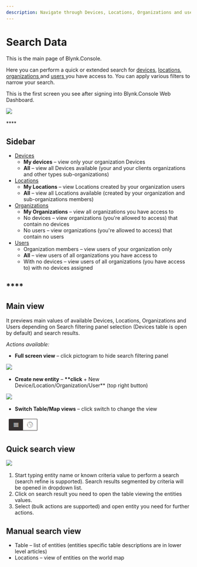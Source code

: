 ```yaml
---
description: Navigate through Devices, Locations, Organizations and users in one place.
---
```


# Search Data

This is the main page of Blynk.Console.

Here you can perform a quick or extended search for [devices](devices/), [locations](locations/), [organizations ](https://github.com/blynkkk/docs/tree/2dc305739ee5d42b5fd9d7af9c9d6c057276a5fe/blynk.console/organizations/README.md)and [users ](users/)you have access to. You can apply various filters to narrow your search.

This is the first screen you see after signing into Blynk.Console Web Dashboard.

![](https://user-images.githubusercontent.com/72824404/120620602-ce7d6f00-c465-11eb-9ae7-437a9cf6f6fa.png)

\*\*\*\*

## **Sidebar**

* [Devices](devices/)
  * **My devices** – view only your organization Devices
  * **All** – view all Devices available (your and your clients organizations and other types sub-organizations)&#x20;
* [Locations](locations/)
  * **My Locations** – view Locations created by your organization users
  * **All** – view all Locations available (created by your organization and sub-organizations members)
* [Organizations](https://github.com/blynkkk/docs/tree/273f6f604f1950b945cb81ce478826ccbbc01265/blynk.console/organizations.md)
  * **My Organizations** – view all organizations you have access to
  * No devices – view organizations (you're allowed to access) that contain no devices
  * No users – view organizations (you're allowed to access) that contain no users
* [Users](users/)
  * Organization members – view users of your organization only
  * **All** – view users of all organizations you have access to
  * With no devices – view users of all organizations (you have access to) with no devices assigned

## \*\*\*\*

## **Main view**

It previews main values of available Devices, Locations, Organizations and Users depending on Search filtering panel selection (Devices table is open by default) and search results.

_Actions available:_

* **Full screen view** – click pictogram to hide search filtering panel&#x20;

![](<../.gitbook/assets/full\_screen (1) (1).png>)

* **Create new entity** – **\*\*click** + New Device/Location/Organization/User\*\* (top right button)

![](../.gitbook/assets/new\_entity.gif)

* **Switch Table/Map views** – click switch to change the view&#x20;

![](../.gitbook/assets/table-map.png)

## **Quick search view**

![](../.gitbook/assets/quick-search.gif)

1. Start typing entity name or known criteria value to perform a search (search refine is supported). Search results segmented by criteria will be opened in dropdown list.
2. Click on search result you need to open the table viewing the entities values.
3. Select (bulk actions are supported) and open entity you need for further actions. &#x20;

## Manual search view

* Table – list of entities (entities specific table descriptions are in lower level articles)&#x20;
* Locations – view of entities on the world map
